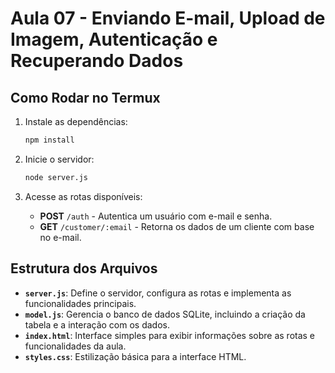 # Aula 07 - Enviando E-mail, Upload de Imagem, Autenticação e Recuperando Dados

## Como Rodar no Termux

1. Instale as dependências:  
   ```bash
   npm install
   ```  

2. Inicie o servidor:  
   ```bash
   node server.js
   ```  

3. Acesse as rotas disponíveis:  
   - **POST** `/auth` - Autentica um usuário com e-mail e senha.  
   - **GET** `/customer/:email` - Retorna os dados de um cliente com base no e-mail.

## Estrutura dos Arquivos

- **`server.js`**: Define o servidor, configura as rotas e implementa as funcionalidades principais.  
- **`model.js`**: Gerencia o banco de dados SQLite, incluindo a criação da tabela e a interação com os dados.  
- **`index.html`**: Interface simples para exibir informações sobre as rotas e funcionalidades da aula.  
- **`styles.css`**: Estilização básica para a interface HTML.
